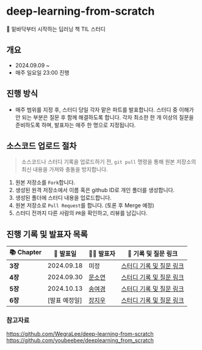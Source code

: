 # deep-learning-from-scratch
📖 밑바닥부터 시작하는 딥러닝 책 TIL 스터디

## 개요
- 2024.09.09 ~
- 매주 일요일 23:00 진행

## 진행 방식
- 매주 범위를 지정 후, 스터디 당일 각자 맡은 파트를 발표합니다. 스터디 중 이해가 안 되는 부분은 질문 후 함께 해결하도록 합니다. 각자 최소한 한 개 이상의 질문을 준비하도록 하며, 발표자는 매주 한 명으로 지정됩니다.

## 소스코드 업로드 절차
> 소스코드나 스터디 기록을 업로드하기 전, `git pull` 명령을 통해 원본 저장소의 최신 내용을 가져와 충돌을 방지합니다.
1. 원본 저장소를 `Fork`합니다.
2. 생성된 원격 저장소에서 이름 혹은 github ID로 개인 폴더를 생성합니다.
3. 생성된 폴더에 스터디 내용을 업로드합니다.
4. 원본 저장소로 `Pull Request`를 합니다. (토론 후 Merge 예정)
5. 스터디 전까지 다른 사람의 `PR`을 확인하고, 리뷰를 남깁니다.

## 진행 기록 및 발표자 목록
| 📚 **Chapter** | 📅 **발표일** | 🧑‍🏫 **발표자** | 📝 **기록 및 질문 링크** |
| --- | --- | --- | --- |
| **3장** | 2024.09.18 | 미정 | [스터디 기록 및 질문 링크](#) |
| **4장** | 2024.09.30 | [문소연](https://github.com/dotz0ver) | [스터디 기록 및 질문 링크](#) |
| **5장** | 2024.10.13 | [송여경](https://github.com/0gonge) | [스터디 기록 및 질문 링크](#) |
| **6장** | [발표 예정일] | [장지우](https://github.com/zangzoo) | [스터디 기록 및 질문 링크](#) |


### 참고자료
https://github.com/WegraLee/deep-learning-from-scratch
https://github.com/youbeebee/deeplearning_from_scratch
